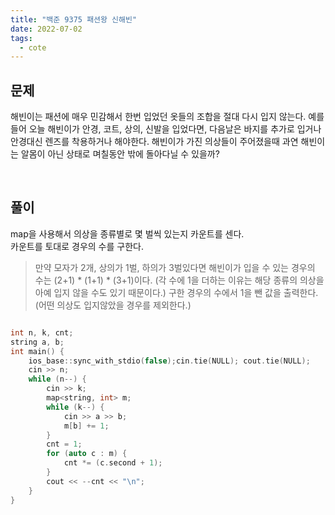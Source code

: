 ```yaml
---
title: "백준 9375 패션왕 신해빈"
date: 2022-07-02
tags:
  - cote
---
```


## 문제

해빈이는 패션에 매우 민감해서 한번 입었던 옷들의 조합을 절대 다시 입지 않는다. 예를 들어 오늘 해빈이가 안경, 코트, 상의, 신발을 입었다면, 다음날은 바지를 추가로 입거나 안경대신 렌즈를 착용하거나 해야한다. 해빈이가 가진 의상들이 주어졌을때 과연 해빈이는 알몸이 아닌 상태로 며칠동안 밖에 돌아다닐 수 있을까?

<br/>

## 풀이

map을 사용해서 의상을 종류별로 몇 벌씩 있는지 카운트를 센다.<br/>
카운트를 토대로 경우의 수를 구한다.

> 만약 모자가 2개, 상의가 1벌, 하의가 3벌있다면 해빈이가 입을 수 있는 경우의 수는 (2+1) \* (1+1) \* (3+1)이다. (각 수에 1을 더하는 이유는 해당 종류의 의상을 아예 입지 않을 수도 있기 때문이다.)
> 구한 경우의 수에서 1을 뺀 값을 출력한다. (어떤 의상도 입지않았을 경우를 제외한다.)

```cpp

int n, k, cnt;
string a, b;
int main() {
	ios_base::sync_with_stdio(false);cin.tie(NULL); cout.tie(NULL);
	cin >> n;
	while (n--) {
		cin >> k;
		map<string, int> m;
		while (k--) {
			cin >> a >> b;
			m[b] += 1;
		}
		cnt = 1;
		for (auto c : m) {
			cnt *= (c.second + 1);
		}
		cout << --cnt << "\n";
	}
}
```
